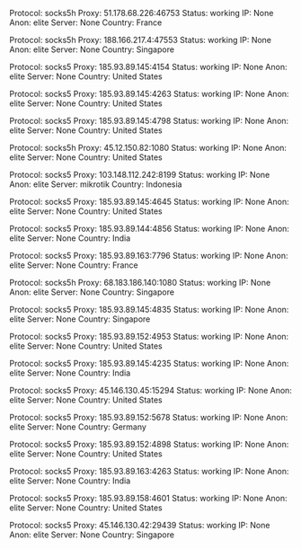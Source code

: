 Protocol: socks5h
Proxy: 51.178.68.226:46753
Status: working
IP: None
Anon: elite
Server: None
Country: France

Protocol: socks5h
Proxy: 188.166.217.4:47553
Status: working
IP: None
Anon: elite
Server: None
Country: Singapore

Protocol: socks5
Proxy: 185.93.89.145:4154
Status: working
IP: None
Anon: elite
Server: None
Country: United States

Protocol: socks5
Proxy: 185.93.89.145:4263
Status: working
IP: None
Anon: elite
Server: None
Country: United States

Protocol: socks5
Proxy: 185.93.89.145:4798
Status: working
IP: None
Anon: elite
Server: None
Country: United States

Protocol: socks5h
Proxy: 45.12.150.82:1080
Status: working
IP: None
Anon: elite
Server: None
Country: United States

Protocol: socks5
Proxy: 103.148.112.242:8199
Status: working
IP: None
Anon: elite
Server: mikrotik
Country: Indonesia

Protocol: socks5
Proxy: 185.93.89.145:4645
Status: working
IP: None
Anon: elite
Server: None
Country: United States

Protocol: socks5
Proxy: 185.93.89.144:4856
Status: working
IP: None
Anon: elite
Server: None
Country: India

Protocol: socks5
Proxy: 185.93.89.163:7796
Status: working
IP: None
Anon: elite
Server: None
Country: France

Protocol: socks5h
Proxy: 68.183.186.140:1080
Status: working
IP: None
Anon: elite
Server: None
Country: Singapore

Protocol: socks5
Proxy: 185.93.89.145:4835
Status: working
IP: None
Anon: elite
Server: None
Country: Singapore

Protocol: socks5
Proxy: 185.93.89.152:4953
Status: working
IP: None
Anon: elite
Server: None
Country: United States

Protocol: socks5
Proxy: 185.93.89.145:4235
Status: working
IP: None
Anon: elite
Server: None
Country: India

Protocol: socks5
Proxy: 45.146.130.45:15294
Status: working
IP: None
Anon: elite
Server: None
Country: United States

Protocol: socks5
Proxy: 185.93.89.152:5678
Status: working
IP: None
Anon: elite
Server: None
Country: Germany

Protocol: socks5
Proxy: 185.93.89.152:4898
Status: working
IP: None
Anon: elite
Server: None
Country: United States

Protocol: socks5
Proxy: 185.93.89.163:4263
Status: working
IP: None
Anon: elite
Server: None
Country: India

Protocol: socks5
Proxy: 185.93.89.158:4601
Status: working
IP: None
Anon: elite
Server: None
Country: United States

Protocol: socks5
Proxy: 45.146.130.42:29439
Status: working
IP: None
Anon: elite
Server: None
Country: Singapore


